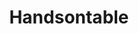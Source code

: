 ---
codehost: https://github.com/https://github.com/handsontable/handsontable
linkedin: https://linkedin.com/company/handsontable
logohandle: handsontable
sort: handsontable
title: Handsontable
twitter: https://x.com/handsontable
website: https://handsontable.com/
---